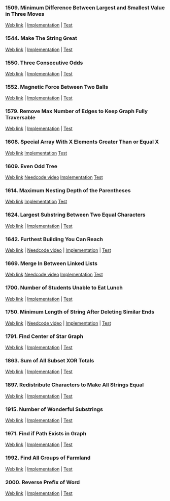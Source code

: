 ### 1509. Minimum Difference Between Largest and Smallest Value in Three Moves

<a href="https://leetcode.com/problems/minimum-difference-between-largest-and-smallest-value-in-three-moves">Web
link</a> |
[Implementation](src/main/java/leetcode/Solution01509.java) |
[Test](src/test/java/leetcode/Solution01509Test.java)

### 1544. Make The String Great

<a href="https://leetcode.com/problems/make-the-string-great">Web link</a> |
[Implementation](src/main/java/leetcode/Solution01544.java) |
[Test](src/test/java/leetcode/Solution01544Test.java)

### 1550. Three Consecutive Odds

<a href="https://leetcode.com/problems/three-consecutive-odds">Web link</a> |
[Implementation](src/main/java/leetcode/Solution01550.java) |
[Test](src/test/java/leetcode/Solution01550Test.java)

### 1552. Magnetic Force Between Two Balls

<a href="https://leetcode.com/problems/magnetic-force-between-two-balls">Web link</a> |
[Implementation](src/main/java/leetcode/Solution01552.java) |
[Test](src/test/java/leetcode/Solution01552Test.java)

### 1579. Remove Max Number of Edges to Keep Graph Fully Traversable

<a href="https://leetcode.com/problems/remove-max-number-of-edges-to-keep-graph-fully-traversable">Web link</a> |
[Implementation](src/main/java/leetcode/Solution01579.java) |
[Test](src/test/java/leetcode/Solution01579Test.java)

### 1608. Special Array With X Elements Greater Than or Equal X

<a href="https://leetcode.com/problems/special-array-with-x-elements-greater-than-or-equal-x">Web link</a>
[Implementation](src/main/java/leetcode/Solution01608.java)
[Test](src/test/java/leetcode/Solution01608Test.java)

### 1609. Even Odd Tree

<a href="https://leetcode.com/problems/even-odd-tree">Web link</a>
<a href="https://www.youtube.com/watch?v=FkNWN1Fj_TY">Needcode video</a>
[Implementation](src/main/java/leetcode/Solution01609.java)
[Test](src/test/java/leetcode/Solution01609Test.java)

### 1614. Maximum Nesting Depth of the Parentheses

<a href="https://leetcode.com/problems/maximum-nesting-depth-of-the-parentheses">Web link</a>
[Implementation](src/main/java/leetcode/Solution01614.java)
[Test](src/test/java/leetcode/Solution01614Test.java)

### 1624. Largest Substring Between Two Equal Characters

<a href="https://leetcode.com/problems/largest-substring-between-two-equal-characters">Web link</a> |
[Implementation](src/main/java/leetcode/Solution01624.java) |
[Test](src/test/java/leetcode/Solution01624Test.java)

### 1642. Furthest Building You Can Reach

<a href="https://leetcode.com/problems/furthest-building-you-can-reach">Web link</a> |
<a href="https://www.youtube.com/watch?v=zyTeznvXCtg">Needcode video</a> |
[Implementation](src/main/java/leetcode/Solution01642.java) |
[Test](src/test/java/leetcode/Solution01642Test.java)

### 1669. Merge In Between Linked Lists

<a href="https://leetcode.com/problems/merge-in-between-linked-lists">Web link</a>
<a href="https://www.youtube.com/watch?v=pI775VutBxg">Needcode video</a>
[Implementation](src/main/java/leetcode/Solution01669.java)
[Test](src/test/java/leetcode/Solution01669Test.java)

### 1700. Number of Students Unable to Eat Lunch

<a href="https://leetcode.com/problems/number-of-students-unable-to-eat-lunch">Web link</a> |
[Implementation](src/main/java/leetcode/Solution01700.java) |
[Test](src/test/java/leetcode/Solution01700Test.java)

### 1750. Minimum Length of String After Deleting Similar Ends

<a href="https://leetcode.com/problems/minimum-length-of-string-after-deleting-similar-ends">Web link</a> |
<a href="https://www.youtube.com/watch?v=318hrWVr_5U">Needcode video</a> |
[Implementation](src/main/java/leetcode/Solution01750.java) |
[Test](src/test/java/leetcode/Solution01750Test.java)

### 1791. Find Center of Star Graph

<a href="https://leetcode.com/problems/find-center-of-star-graph">Web link</a> |
[Implementation](src/main/java/leetcode/Solution01791.java) |
[Test](src/test/java/leetcode/Solution01791Test.java)

### 1863. Sum of All Subset XOR Totals

<a href="https://leetcode.com/problems/sum-of-all-subset-xor-totals">Web link</a> |
[Implementation](src/main/java/leetcode/Solution01863.java) |
[Test](src/test/java/leetcode/Solution01863Test.java)

### 1897. Redistribute Characters to Make All Strings Equal

<a href="https://leetcode.com/problems/redistribute-characters-to-make-all-strings-equal">Web link</a> |
[Implementation](src/main/java/leetcode/Solution01897.java) |
[Test](src/test/java/leetcode/Solution01897Test.java)

### 1915. Number of Wonderful Substrings

<a href="https://leetcode.com/problems/number-of-wonderful-substrings">Web link</a> |
[Implementation](src/main/java/leetcode/Solution01915.java) |
[Test](src/test/java/leetcode/Solution01915Test.java)

### 1971. Find if Path Exists in Graph

<a href="https://leetcode.com/problems/find-if-path-exists-in-graph">Web link</a> |
[Implementation](src/main/java/leetcode/Solution01971.java) |
[Test](src/test/java/leetcode/Solution01971Test.java)

### 1992. Find All Groups of Farmland

<a href="https://leetcode.com/problems/find-all-groups-of-farmland">Web link</a> |
[Implementation](src/main/java/leetcode/Solution01992.java) |
[Test](src/test/java/leetcode/Solution01992Test.java)

### 2000. Reverse Prefix of Word

<a href="https://leetcode.com/problems/reverse-prefix-of-word">Web link</a> |
[Implementation](src/main/java/leetcode/Solution02000.java) |
[Test](src/test/java/leetcode/Solution02000Test.java)